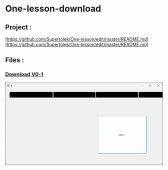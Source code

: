 # One-lesson-download

## Project :

[https://github.com/Supertolek/One-lesson/edit/master/README.md](https://github.com/Supertolek/One-lesson/edit/master/README.md)

## Files :

### [Download V0-1](https://github.com/Supertolek/One-lesson-download/raw/main/v0/One_lesson_v0-1.zip)

![V0-1 screenshot](v0/V0_1_screenshot.png "V0-1 screenshot")
